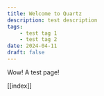 ```yaml
---
title: Welcome to Quartz
description: test description
tags:
	- test tag 1
	- test tag 2
date: 2024-04-11
draft: false
---
```


Wow! A test page!

[[index]]